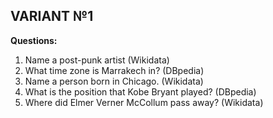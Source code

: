 ## VARIANT №1

**Questions:**

1. Name a post-punk artist (Wikidata)
2. What time zone is Marrakech in? (DBpedia)
3. Name a person born in Chicago. (Wikidata)
4. What is the position that Kobe Bryant played? (DBpedia)
5. Where did Elmer Verner McCollum pass away? (Wikidata)